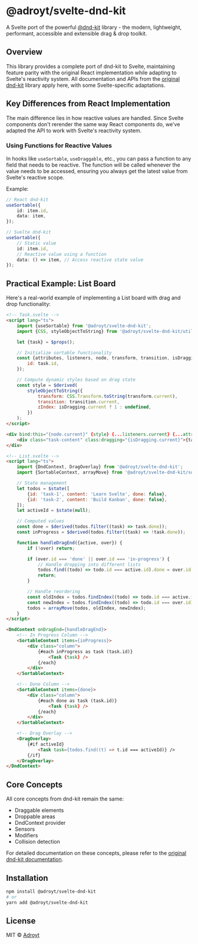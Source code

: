 # @adroyt/svelte-dnd-kit

A Svelte port of the powerful [@dnd-kit](https://github.com/clauderic/dnd-kit) library - the modern, lightweight, performant, accessible and extensible drag & drop toolkit.

## Overview

This library provides a complete port of dnd-kit to Svelte, maintaining feature parity with the original React implementation while adapting to Svelte's reactivity system. All documentation and APIs from the [original dnd-kit][dnd-kit-docs] library apply here, with some Svelte-specific adaptations.

## Key Differences from React Implementation

The main difference lies in how reactive values are handled. Since Svelte components don't rerender the same way React components do, we've adapted the API to work with Svelte's reactivity system.

### Using Functions for Reactive Values

In hooks like `useSortable`, `useDraggable`, etc., you can pass a function to any field that needs to be reactive. The function will be called whenever the value needs to be accessed, ensuring you always get the latest value from Svelte's reactive scope.

Example:

```ts
// React dnd-kit
useSortable({
	id: item.id,
	data: item,
});

// Svelte dnd-kit
useSortable({
	// Static value
	id: item.id,
	// Reactive value using a function
	data: () => item, // Access reactive state value
});
```

## Practical Example: List Board

Here's a real-world example of implementing a List board with drag and drop functionality:

```html
<!-- Task.svelte -->
<script lang="ts">
	import {useSortable} from '@adroyt/svelte-dnd-kit';
	import {CSS, styleObjectToString} from '@adroyt/svelte-dnd-kit/utilities';

	let {task} = $props();

	// Initialize sortable functionality
	const {attributes, listeners, node, transform, transition, isDragging} = useSortable({
		id: task.id,
	});

	// Compute dynamic styles based on drag state
	const style = $derived(
		styleObjectToString({
			transform: CSS.Transform.toString(transform.current),
			transition: transition.current,
			zIndex: isDragging.current ? 1 : undefined,
		})
	);
</script>

<div bind:this="{node.current}" {style} {...listeners.current} {...attributes.current}>
	<div class="task-content" class:dragging="{isDragging.current}">{task.content}</div>
</div>
```

```html
<!-- List.svelte -->
<script lang="ts">
	import {DndContext, DragOverlay} from '@adroyt/svelte-dnd-kit';
	import {SortableContext, arrayMove} from '@adroyt/svelte-dnd-kit/sortable';

	// State management
	let todos = $state([
		{id: 'task-1', content: 'Learn Svelte', done: false},
		{id: 'task-2', content: 'Build Kanban', done: false},
	]);
	let activeId = $state(null);

	// Computed values
	const done = $derived(todos.filter((task) => task.done));
	const inProgress = $derived(todos.filter((task) => !task.done));

	function handleDragEnd({active, over}) {
		if (!over) return;

		if (over.id === 'done' || over.id === 'in-progress') {
			// Handle dropping into different lists
			todos.find((todo) => todo.id === active.id).done = over.id === 'done';
			return;
		}

		// Handle reordering
		const oldIndex = todos.findIndex((todo) => todo.id === active.id);
		const newIndex = todos.findIndex((todo) => todo.id === over.id);
		todos = arrayMove(todos, oldIndex, newIndex);
	}
</script>

<DndContext onDragEnd={handleDragEnd}>
	<!-- In Progress Column -->
	<SortableContext items={inProgress}>
		<div class="column">
			{#each inProgress as task (task.id)}
				<Task {task} />
			{/each}
		</div>
	</SortableContext>

	<!-- Done Column -->
	<SortableContext items={done}>
		<div class="column">
			{#each done as task (task.id)}
				<Task {task} />
			{/each}
		</div>
	</SortableContext>

	<!-- Drag Overlay -->
	<DragOverlay>
		{#if activeId}
			<Task task={todos.find((t) => t.id === activeId)} />
		{/if}
	</DragOverlay>
</DndContext>
```

## Core Concepts

All core concepts from dnd-kit remain the same:

- Draggable elements
- Droppable areas
- DndContext provider
- Sensors
- Modifiers
- Collision detection

For detailed documentation on these concepts, please refer to the [original dnd-kit documentation][dnd-kit-docs].

## Installation

```bash
npm install @adroyt/svelte-dnd-kit
# or
yarn add @adroyt/svelte-dnd-kit
```

## License

MIT © [Adroyt](https://github.com/adroyt)

[dnd-kit]: (https://github.com/clauderic/dnd-kit)
[dnd-kit-docs]: (https://docs.dndkit.com/)
